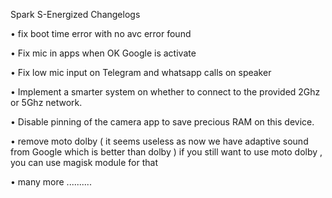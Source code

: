Spark S-Energized Changelogs

• fix boot time error with no avc error found

• Fix mic in apps when OK Google is activate

• Fix low mic input on Telegram and whatsapp calls on speaker

• Implement a smarter system on whether to connect to the provided 2Ghz or 5Ghz network.

• Disable pinning of the camera app to save precious RAM on this device.

• remove moto dolby ( it seems useless as now we have adaptive sound from Google which is better than dolby ) if you still want to use moto dolby , you can use magisk module for that

• many more ..........
